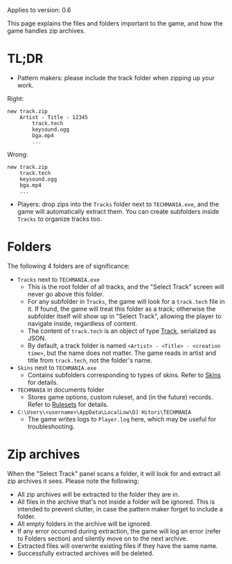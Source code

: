 Applies to version: 0.6

This page explains the files and folders important to the game, and how the game handles zip archives.

# TL;DR

* Pattern makers: please include the track folder when zipping up your work.

Right:
```
new track.zip
    Artist - Title - 12345
        track.tech
        keysound.ogg
        bga.mp4
        ...
```

Wrong:
```
new track.zip
    track.tech
    keysound.ogg
    bga.mp4
    ...
```

* Players: drop zips into the `Tracks` folder next to `TECHMANIA.exe`, and the game will automatically extract them. You can create subfolders inside `Tracks` to organize tracks too.

# Folders

The following 4 folders are of significance:
* `Tracks` next to `TECHMANIA.exe`
  * This is the root folder of all tracks, and the "Select Track" screen will never go above this folder.
  * For any subfolder in `Tracks`, the game will look for a `track.tech` file in it. If found, the game will treat this folder as a track; otherwise the subfolder itself will show up in "Select Track", allowing the player to navigate inside, regardless of content.
  * The content of `track.tech` is an object of type [Track](https://github.com/techmania-team/techmania/blob/master/TECHMANIA/Assets/Scripts/Serializable/Track.cs), serialized as JSON.
  * By default, a track folder is named `<Artist> - <Title> - <creation time>`, but the name does not matter. The game reads in artist and title from `track.tech`, not the folder's name.
* `Skins` next to `TECHMANIA.exe`
  * Contains subfolders corresponding to types of skins. Refer to [Skins](Skins.md) for details.
* `TECHMANIA` in documents folder
  * Stores game options, custom ruleset, and (in the future) records. Refer to [Rulesets](Rulesets.md) for details.
* `C:\Users\<username>\AppData\LocalLow\DJ Hitori\TECHMANIA`
  * The game writes logs to `Player.log` here, which may be useful for troubleshooting.

# Zip archives

When the "Select Track" panel scans a folder, it will look for and extract all zip archives it sees. Please note the following:

* All zip archives will be extracted to the folder they are in.
* All files in the archive that's not inside a folder will be ignored. This is intended to prevent clutter, in case the pattern maker forget to include a folder.
* All empty folders in the archive will be ignored.
* If any error occurred during extraction, the game will log an error (refer to Folders section) and silently move on to the next archive.
* Extracted files will overwrite existing files if they have the same name.
* Successfully extracted archives will be deleted.